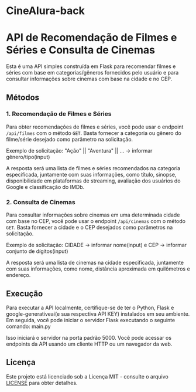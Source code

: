 # CineAlura-back

# API de Recomendação de Filmes e Séries e Consulta de Cinemas

Esta é uma API simples construída em Flask para recomendar filmes e séries com base em categorias/gêneros fornecidos pelo usuário e para consultar informações sobre cinemas com base na cidade e no CEP.

## Métodos

### 1. Recomendação de Filmes e Séries

Para obter recomendações de filmes e séries, você pode usar o endpoint `/api/filmes` com o método `GET`. Basta fornecer a categoria ou gênero do filme/série desejado como parâmetro na solicitação.

Exemplo de solicitação: "Ação" || "Aventura" || ...  -> informar gênero/tipo(input) 

A resposta será uma lista de filmes e séries recomendados na categoria especificada, juntamente com suas informações, como título, sinopse, disponibilidade em plataformas de streaming, avaliação dos usuários do Google e classificação do IMDb.

### 2. Consulta de Cinemas

Para consultar informações sobre cinemas em uma determinada cidade com base no CEP, você pode usar o endpoint `/api/cinemas` com o método `GET`. Basta fornecer a cidade e o CEP desejados como parâmetros na solicitação.

Exemplo de solicitação: CIDADE -> informar nome(input) e CEP -> informar conjunto de dígitos(input) 


A resposta será uma lista de cinemas na cidade especificada, juntamente com suas informações, como nome, distância aproximada em quilômetros e endereço.

## Execução

Para executar a API localmente, certifique-se de ter o Python, Flask e google-generativeai(e sua respectiva API KEY) instalados em seu ambiente. Em seguida, você pode iniciar o servidor Flask executando o seguinte comando: main.py


Isso iniciará o servidor na porta padrão 5000. Você pode acessar os endpoints da API usando um cliente HTTP ou um navegador da web.

## Licença

Este projeto está licenciado sob a Licença MIT - consulte o arquivo [LICENSE](LICENSE) para obter detalhes.




